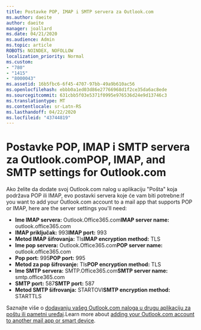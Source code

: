 ```yaml
---
title: Postavke POP, IMAP i SMTP servera za Outlook.com
ms.author: daeite
author: daeite
manager: joallard
ms.date: 04/21/2020
ms.audience: Admin
ms.topic: article
ROBOTS: NOINDEX, NOFOLLOW
localization_priority: Normal
ms.custom:
- "780"
- "1415"
- "8000043"
ms.assetid: 16b5fbc6-6f45-4707-97bb-49a9b610ac56
ms.openlocfilehash: ebbb0a1ed03d86e27766968d1f2ce35da6ac8ede
ms.sourcegitcommit: 631cbb5f03e5371f0995e976536d24e9d13746c3
ms.translationtype: MT
ms.contentlocale: sr-Latn-RS
ms.lasthandoff: 04/22/2020
ms.locfileid: "43744819"
---
```

# <a name="pop-imap-and-smtp-settings-for-outlookcom"></a><span data-ttu-id="3f419-102">Postavke POP, IMAP i SMTP servera za Outlook.com</span><span class="sxs-lookup"><span data-stu-id="3f419-102">POP, IMAP, and SMTP settings for Outlook.com</span></span>

<span data-ttu-id="3f419-103">Ako želite da dodate svoj Outlook.com nalog u aplikaciju "Pošta" koja podržava POP ili IMAP, evo postavki servera koje će vam biti potrebne:</span><span class="sxs-lookup"><span data-stu-id="3f419-103">If you want to add your Outlook.com account to a mail app that supports POP or IMAP, here are the server settings you'll need:</span></span>
  
- <span data-ttu-id="3f419-104">**Ime IMAP servera:** Outlook.Office365.com</span><span class="sxs-lookup"><span data-stu-id="3f419-104">**IMAP server name:** outlook.office365.com</span></span>
- <span data-ttu-id="3f419-105">**IMAP priključak:** 993</span><span class="sxs-lookup"><span data-stu-id="3f419-105">**IMAP port:** 993</span></span>
- <span data-ttu-id="3f419-106">**Metod IMAP šifrovanja:** Tls</span><span class="sxs-lookup"><span data-stu-id="3f419-106">**IMAP encryption method:** TLS</span></span>
- <span data-ttu-id="3f419-107">**Ime pop servera:** Outlook.Office365.com</span><span class="sxs-lookup"><span data-stu-id="3f419-107">**POP server name:** outlook.office365.com</span></span>  
- <span data-ttu-id="3f419-108">**Pop port:** 995</span><span class="sxs-lookup"><span data-stu-id="3f419-108">**POP port:** 995</span></span>  
- <span data-ttu-id="3f419-109">**Metod za pop šifrovanje:** Tls</span><span class="sxs-lookup"><span data-stu-id="3f419-109">**POP encryption method:** TLS</span></span>  
- <span data-ttu-id="3f419-110">**Ime SMTP servera:** SMTP.Office365.com</span><span class="sxs-lookup"><span data-stu-id="3f419-110">**SMTP server name:** smtp.office365.com</span></span>
- <span data-ttu-id="3f419-111">**SMTP port:** 587</span><span class="sxs-lookup"><span data-stu-id="3f419-111">**SMTP port:** 587</span></span>
- <span data-ttu-id="3f419-112">**Metod SMTP šifrovanja:** STARTOVI</span><span class="sxs-lookup"><span data-stu-id="3f419-112">**SMTP encryption method:** STARTTLS</span></span>

<span data-ttu-id="3f419-113">Saznajte više o [dodavanju vašeg Outlook.com naloga u drugu aplikaciju za poštu ili pametni uređaj](https://support.office.com/article/73f3b178-0009-41ae-aab1-87b80fa94970?wt.mc_id=Office_Outlook_com_Alchemy).</span><span class="sxs-lookup"><span data-stu-id="3f419-113">Learn more about [adding your Outlook.com account to another mail app or smart device](https://support.office.com/article/73f3b178-0009-41ae-aab1-87b80fa94970?wt.mc_id=Office_Outlook_com_Alchemy).</span></span>